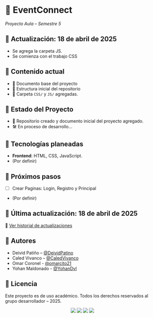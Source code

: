 # 🎉 EventConnect  
_Proyecto Aula – Semestre 5_

## 📅 Actualización: 18 de abril de 2025
- Se agrega la carpeta JS.
- Se comienza con el trabajo CSS

## 📂 Contenido actual
- 📄 Documento base del proyecto 
- 📁 Estructura inicial del repositorio
- 📁 Carpeta `CSS/` y `JS/` agregadas.

## 📁 Estado del Proyecto
- 🚀 Repositorio creado y documento inicial del proyecto agregado.
- 🛠️ En proceso de desarrollo...

## 🧠 Tecnologías planeadas
- **Frontend**: HTML, CSS, JavaScript.
- (Por definir)

## 📌 Próximos pasos
- [ ] Crear Paginas: Login, Registro y Principal
- (Por definir)
  

## 📅 Última actualización: 18 de abril de 2025
📘 [Ver historial de actualizaciones](CHANGELOG.md)

## 👥 Autores
- Deivid Patiño – [@DeividPatino](https://github.com/DeividPatino)
- Caled Vivanco – [@CaledVivanco](https://github.com/CaledVivanco)
- Omar Coronel - [@omarcito21](https://github.com/omarcito21)
- Yohan Maldonado - [@YohanDvl](https://github.com/YohanDvl)

## 🧾 Licencia
Este proyecto es de uso académico. Todos los derechos reservados al grupo desarrollador – 2025.

<p align="center">
  <img src="https://img.shields.io/badge/HTML5-E34F26?logo=html5&logoColor=white" />
  <img src="https://img.shields.io/badge/GitHub-181717?logo=github&logoColor=white" />
  <img src="https://img.shields.io/badge/CSS3-1572B6?logo=css3&logoColor=white" />
  <img src="https://img.shields.io/badge/JavaScript-F7DF1E?logo=javascript&logoColor=black" />
</p>

